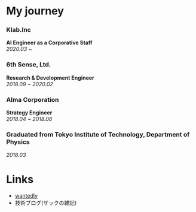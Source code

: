 # My journey

### Klab.Inc
**AI Engineer as a Corporative Staff**  
*2020.03 ~*

### 6th Sense, Ltd.
**Research & Development Engineer**  
*2018.09 ~ 2020.02*

### Alma Corporation
**Strategy Engineer**  
*2018.04 ~ 2018.08*

### Graduated from Tokyo Institute of Technology, Department of Physics
*2018.03*


# Links
 - [wantedly](https://www.wantedly.com/id/daichi_yamazaki)
 - 技術ブログ(ザックの雑記)
